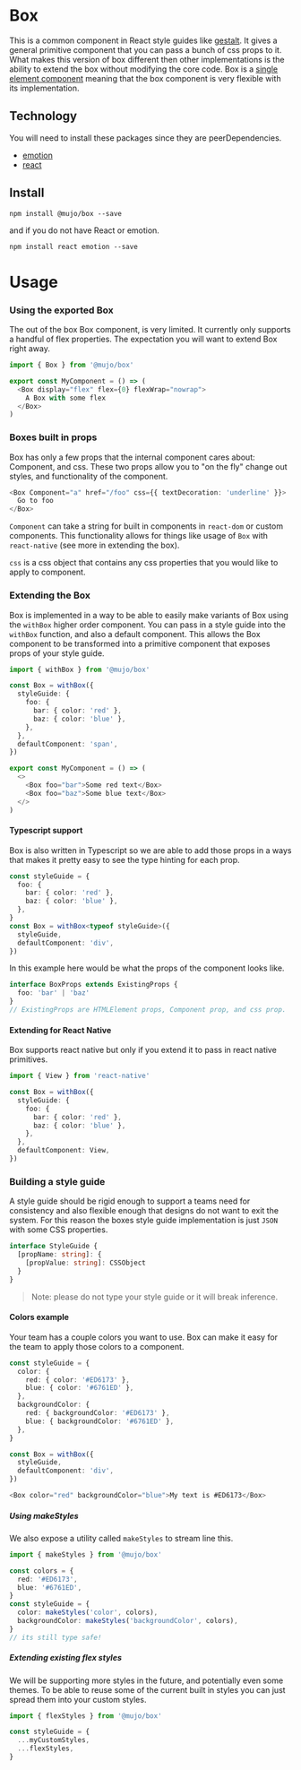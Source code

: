 # Box

This is a common component in React style guides like [gestalt](https://pinterest.github.io/gestalt/#/Box). It gives a general primitive component that you can pass a bunch of css props to it. What makes this version of box different then other implementations is the ability to extend the box without modifying the core code. Box is a [single element component](https://www.freecodecamp.org/news/introducing-the-single-element-pattern-dfbd2c295c5d/) meaning that the box component is very flexible with its implementation.

## Technology

You will need to install these packages since they are peerDependencies.

- [emotion](https://emotion.sh/)
- [react](https://reactjs.org/)

## Install

```shell
npm install @mujo/box --save
```

and if you do not have React or emotion.

```shell
npm install react emotion --save
```

# Usage

### Using the exported Box

The out of the box Box component, is very limited. It currently only supports a handful of flex properties. The expectation you will want to extend Box right away.

```typescript
import { Box } from '@mujo/box'

export const MyComponent = () => (
  <Box display="flex" flex={0} flexWrap="nowrap">
    A Box with some flex
  </Box>
)
```

### Boxes built in props

Box has only a few props that the internal component cares about: Component, and css.
These two props allow you to "on the fly" change out styles, and functionality of the component.

```typescript
<Box Component="a" href="/foo" css={{ textDecoration: 'underline' }}>
  Go to foo
</Box>
```

`Component` can take a string for built in components in `react-dom` or custom components. This functionality allows for things like usage of `Box` with `react-native` (see more in extending the box).

`css` is a css object that contains any css properties that you would like to apply to component.

### Extending the Box

Box is implemented in a way to be able to easily make variants of Box using the `withBox` higher order component. You can pass in a style guide into the `withBox` function, and also a default component. This allows the Box component to be transformed into a primitive component that exposes props of your style guide.

```typescript
import { withBox } from '@mujo/box'

const Box = withBox({
  styleGuide: {
    foo: {
      bar: { color: 'red' },
      baz: { color: 'blue' },
    },
  },
  defaultComponent: 'span',
})

export const MyComponent = () => (
  <>
    <Box foo="bar">Some red text</Box>
    <Box foo="baz">Some blue text</Box>
  </>
)
```

#### Typescript support

Box is also written in Typescript so we are able to add those props in a ways that makes it pretty easy to see the type hinting for each prop.

```typescript
const styleGuide = {
  foo: {
    bar: { color: 'red' },
    baz: { color: 'blue' },
  },
}
const Box = withBox<typeof styleGuide>({
  styleGuide,
  defaultComponent: 'div',
})
```

In this example here would be what the props of the component looks like.

```typescript
interface BoxProps extends ExistingProps {
  foo: 'bar' | 'baz'
}
// ExistingProps are HTMLElement props, Component prop, and css prop.
```

#### Extending for React Native

Box supports react native but only if you extend it to pass in react native primitives.

```typescript
import { View } from 'react-native'

const Box = withBox({
  styleGuide: {
    foo: {
      bar: { color: 'red' },
      baz: { color: 'blue' },
    },
  },
  defaultComponent: View,
})
```

### Building a style guide

A style guide should be rigid enough to support a teams need for consistency and also flexible enough that designs do not want to exit the system. For this reason the boxes style guide implementation is just `JSON` with some CSS properties.

```typescript
interface StyleGuide {
  [propName: string]: {
    [propValue: string]: CSSObject
  }
}
```

> Note: please do not type your style guide or it will break inference.

#### Colors example

Your team has a couple colors you want to use. Box can make it easy for the team to apply those colors to a component.

```typescript
const styleGuide = {
  color: {
    red: { color: '#ED6173' },
    blue: { color: '#6761ED' },
  },
  backgroundColor: {
    red: { backgroundColor: '#ED6173' },
    blue: { backgroundColor: '#6761ED' },
  },
}

const Box = withBox({
  styleGuide,
  defaultComponent: 'div',
})

<Box color="red" backgroundColor="blue">My text is #ED6173</Box>
```

##### Using makeStyles

We also expose a utility called `makeStyles` to stream line this.

```typescript
import { makeStyles } from '@mujo/box'

const colors = {
  red: '#ED6173',
  blue: '#6761ED',
}
const styleGuide = {
  color: makeStyles('color', colors),
  backgroundColor: makeStyles('backgroundColor', colors),
}
// its still type safe!
```

##### Extending existing flex styles

We will be supporting more styles in the future, and potentially even some themes. To be able to reuse some of the current built in styles you can just spread them into your custom styles.

```typescript
import { flexStyles } from '@mujo/box'

const styleGuide = {
  ...myCustomStyles,
  ...flexStyles,
}
```
